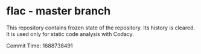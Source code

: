 # flac - master branch

This repository contains frozen state of the repository.
Its history is cleared. It is used only for static code
analysis with Codacy.

Commit Time: 1688738491